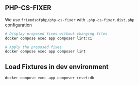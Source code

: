PHP-CS-FIXER
-------------

We use `friendsofphp/php-cs-fixer` with `.php-cs-fixer.dist.php` configuration

```bash
# Display proposed fixes without changing files
docker compose exec app composer lint:ci

# Apply the proposed fixes
docker compose exec app composer lint
```

Load Fixtures in dev environment
--------------------------------

```bash
docker compose exec app composer reset:db
```

